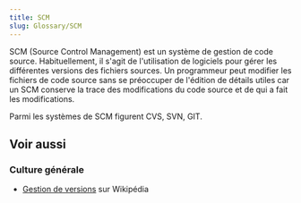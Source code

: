 ```yaml
---
title: SCM
slug: Glossary/SCM
---
```


SCM (Source Control Management) est un système de gestion de code source. Habituellement, il s'agit de l'utilisation de logiciels pour gérer les différentes versions des fichiers sources. Un programmeur peut modifier les fichiers de code source sans se préoccuper de l'édition de détails utiles car un SCM conserve la trace des modifications du code source et de qui a fait les modifications.

Parmi les systèmes de SCM figurent CVS, SVN, GIT.

## Voir aussi

### Culture générale

- [Gestion de versions](https://fr.wikipedia.org/wiki/Gestion_de_versions) sur Wikipédia
